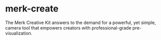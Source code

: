 # merk-create
The Merk Creative Kit answers to the demand for a powerful, yet simple, camera tool that empowers creators with professional-grade pre-visualization. 
